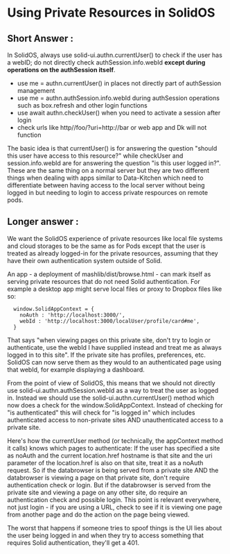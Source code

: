 # Using Private Resources in SolidOS

## Short Answer : 

In SolidOS, always use solid-ui.authn.currentUser() to check if the user has a webID; do not directly check
authSession.info.webId **except during operations on the authSession itself**.

* use me = authn.currentUser() in places not directly part of authSession management 
* use me = authn.authSession.info.webId during authSession operations such as box.refresh and other login functions
* use await authn.checkUser() when you need to activate a session after login
* check urls like http//foo/?uri=http://bar or web app and Dk will not function

The basic idea is that currentUser() is for answering the question "should this user have access to this resource?" while checkUser and session.info.webId are for answering the question "is this user logged in?".  These are the same thing on a normal server but they are two different things when dealing with apps similar to Data-Kitchen which need to differentiate between having access to the local server without being logged in but needing to login to access private respources on remote pods.   

## Longer answer :

We want the SolidOS experience of private resources like local file systems and cloud storages to be the same as for Pods except
that the user is treated as already logged-in for the private resources, assuming that they have their own authentication system
outside of Solid.  

An app - a deployment of mashlib/dist/browse.html - can mark itself as serving private resources that do not need Solid authentication.
For example a desktop app might serve local files or proxy to Dropbox files like so:
```
  window.SolidAppContext = {
    noAuth : 'http://localhost:3000/',
    webId : 'http://localhost:3000/localUser/profile/card#me',
  }
```
That says "when viewing pages on this private site, don't try to login or authenticate, use the webId I have supplied instead
and treat me as always logged in to this site".  If the private site has profiles, preferences, etc. SolidOS can now serve
them as they would to an authenticated page using that webId, for example displaying a dashboard.

From the point of view of SolidOS, this means that we should not directly use solid-ui.authn.authSession.webId as a way to treat
the user as logged in. Instead we should use the solid-ui.authn.currentUser() method which now does a check for the window.SolidAppContext.
Instead of checking for "is authenticated" this will check for "is logged in" which includes authenticated access to non-private sites AND
unauthenticated access to a private site.

Here's how the currentUser method (or technically, the appContext method it calls) knows which pages to authenticate: If the user has
specified a site as noAuth and the current location.href hostname is that site and the uri parameter of the location.href is also on
that site, treat it as a noAuth request.  So if the databrowser is being served from a private site AND the databrowser is viewing a 
page on that private site, don't require authentication check or login. But if the databrowser is served from the private site and
viewing a page on any other site, do require an authentication check and possible login.  This point is relevant everywhere, not just login - if you are using a URL, check to see if it is viewing one page from another page and do the action on the page being viewed.

The worst that happens if someone tries to spoof things is the UI lies about the user being logged in and when they try to access
something that requires Solid authentication, they'll get a 401.

